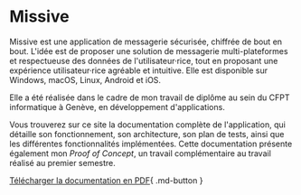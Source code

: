 # Missive

Missive est une application de messagerie sécurisée, chiffrée de bout en bout. L'idée est de proposer une solution de messagerie multi-plateformes et respectueuse des données de l'utilisateur·rice, tout en proposant une expérience utilisateur·rice agréable et intuitive. Elle est disponible sur Windows, macOS, Linux, Android et iOS.

Elle a été réalisée dans le cadre de mon travail de diplôme au sein du CFPT informatique à Genève, en développement d'applications.

Vous trouverez sur ce site la documentation complète de l'application, qui détaille son fonctionnement, son architecture, son plan de tests, ainsi que les différentes fonctionnalités implémentées. Cette documentation présente également mon *Proof of Concept*, un travail complémentaire au travail réalisé au premier semestre.

[Télécharger la documentation en PDF](pdf/anthony-rdrgz-documentation-missive.pdf){ .md-button }
